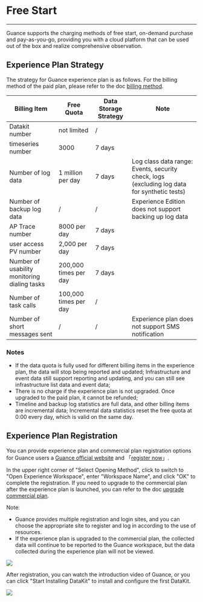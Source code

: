 # Free Start
---

Guance supports the charging methods of free start, on-demand purchase and pay-as-you-go, providing you with a cloud platform that can be used out of the box and realize comprehensive observation.

## Experience Plan Strategy
The strategy for Guance experience plan is as follows. For the billing method of the paid plan, please refer to the doc [billing method](../billing/billing-method/index.md).

| **Billing Item** | **Free Quota** | **Data Storage Strategy** | **Note** |
| --- | --- | --- | --- |
| Datakit number | not limited | / |  |
| timeseries number | 3000 | 7 days |  |
| Number of log data | 1 million per day | 7 days | Log class data range: Events, security check, logs (excluding log data for synthetic tests) |
| Number of backup log data | / | / | Experience Edition does not support backing up log data |
| AP Trace number | 8000 per day | 7 days |  |
| user access PV number | 2,000 per day | 7 days |  |
| Number of usability monitoring dialing tasks | 200,000 times per day | 7 days |  |
| Number of task calls | 100,000 times per day | / |  |
| Number of short messages sent | / | / | Experience plan does not support SMS notification |


### Notes

- If the data quota is fully used for different billing items in the experience plan, the data will stop being reported and updated; Infrastructure and event data still support reporting and updating, and you can still see infrastructure list data and event data;
- There is no charge if the experience plan is not upgraded. Once upgraded to the paid plan, it cannot be refunded;
- Timeline and backup log statistics are full data, and other billing items are incremental data; Incremental data statistics reset the free quota at 0:00 every day, which is valid on the same day.


## Experience Plan Registration

You can provide experience plan and commercial plan registration options for Guance users a [Guance official website](https://www.guance.com/) and 「[register now](https://auth.guance.com/businessRegister)」.

In the upper right corner of "Select Opening Method", click to switch to "Open Experience Workspace", enter "Workspace Name", and click "OK" to complete the registration. If you need to upgrade to the commercial plan after the experience plan is launched, you can refer to the doc [upgrade commercial plan](commercial-plan.md).

Note:

- Guance provides multiple registration and login sites, and you can choose the appropriate site to register and log in according to the use of resources.
- If the experience plan is upgraded to the commercial plan, the collected data will continue to be reported to the Guance workspace, but the data collected during the experience plan will not be viewed.

![](img/8.register_5.png)

After registration, you can watch the introduction video of Guance, or you can click "Start Installing DataKit" to install and configure the first DataKit.

![](img/1-free-start-1109.png)








